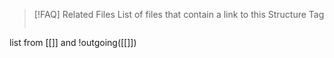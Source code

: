 > [!FAQ] Related Files
> List of files that contain a link to this Structure Tag
> ```dataview
list from [[]] and !outgoing([[]])

